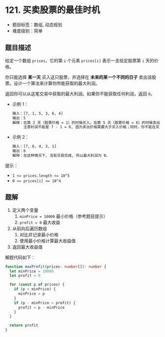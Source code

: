 # 121. 买卖股票的最佳时机

- 题目标签：数组, 动态规划
- 难度级别：简单

## 题目描述

给定一个数组 `prices`，它的第 `i` 个元素 `prices[i]` 表示一支给定股票第 `i` 天的价格。

你只能选择 **某一天** 买入这只股票，并选择在 **未来的某一个不同的日子** 卖出该股票。设计一个算法来计算你所能获取的最大利润。

返回你可以从这笔交易中获取的最大利润。如果你不能获取任何利润，返回 `0`。

- 示例 1：

  ```txt
  输入：[7, 1, 5, 3, 6, 4]
  输出：5
  解释：在第 2 天（股票价格 = 1）的时候买入，在第 5 天（股票价格 = 6）的时候卖出，最大利润 = 6 - 1 = 5 。
       注意利润不能是 7 - 1 = 6, 因为卖出价格需要大于买入价格；同时，你不能在买入前卖出股票。
  ```

- 示例 2：

  ```txt
  输入：[7, 6, 4, 3, 1]
  输出：0
  解释：在这种情况下, 没有交易完成, 所以最大利润为 0。
  ```

提示：

- `1 <= prices.length <= 10^5`
- `0 <= prices[i] <= 10^4`

## 题解

1. 定义两个变量
   1. `minPrice = 10000` 最小价格（参考题目提示）
   2. `profit = 0` 最大收益
2. 从前向后遍历数组
   1. 对比并记录最小价格
   2. 使用最小价格计算最大收益值
3. 返回最大收益值

解题代码如下：

```ts
function maxProfit(prices: number[]): number {
  let minPrice = 10000
  let profit = 0

  for (const p of prices) {
    if (p < minPrice) {
      minPrice = p
    }
    if (p - minPrice > profit) {
      profit = p - minPrice
    }
  }

  return profit
}
```
